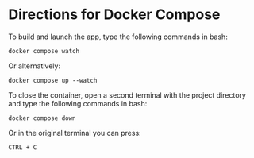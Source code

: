 # Directions for Docker Compose

To build and launch the app, type the following commands in bash:

`docker compose watch`

Or alternatively:

`docker compose up --watch`

To close the container, open a second terminal with the project directory and type the following commands in bash:

`docker compose down`

Or in the original terminal you can press:

`CTRL + C`